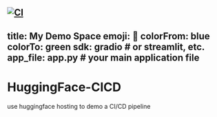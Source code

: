 [![CI](https://github.com/aneeshcheriank/HuggingFace-CICD/actions/workflows/makefile.yml/badge.svg)](https://github.com/aneeshcheriank/HuggingFace-CICD/actions/workflows/makefile.yml)
---
title: My Demo Space
emoji: 🚀
colorFrom: blue
colorTo: green
sdk: gradio  # or streamlit, etc.
app_file: app.py  # your main application file
---

# HuggingFace-CICD
use huggingface hosting to demo a CI/CD pipeline
